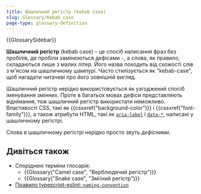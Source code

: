 ```yaml
---
title: Шашличний регістр (kebab case)
slug: Glossary/Kebab_case
page-type: glossary-definition
---
```


{{GlossarySidebar}}

**Шашличний регістр** (kebab case) – це спосіб написання фраз без пробілів, де пробіли замінюються дефісами `-`, а слова, як правило, складаються лише з малих літер. Його назва походить від схожості слів з м'ясом на шашличному шампурі. Часто стилізується як "kebab-case", щоб нагадати читачеві про його зовнішній вигляд.

Шашличний регістр нерідко використовується як узгоджений спосіб іменування змінних. Проте в багатьох мовах дефіси представляють віднімання, тож шашличний регістр використати неможливо. Властивості CSS, такі як {{cssxref("background-color")}} і {{cssxref("font-family")}}, а також атрибути HTML, такі як [`aria-label`](/uk/docs/Web/Accessibility/ARIA/Attributes/aria-label) і [`data-*`](/uk/docs/Web/HTML/Global_attributes/data-*), написані у шашличному регістрі.

Слова в шашличному регістрі нерідко просто звуть _дефісними_.

## Дивіться також

- Споріднені терміни глосарія:
  - {{Glossary("Camel case", "Верблюдячий регістр")}}
  - {{Glossary("Snake case", "Зміїний регістр")}}
- [Правило typescript-eslint: `naming-convention`](https://typescript-eslint.io/rules/naming-convention/)
